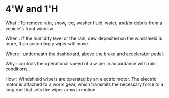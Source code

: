 # 4'W and 1'H

What : To remove rain, snow, ice, washer fluid, water, and/or debris from a vehicle's front window.

When : If the humidity level or the rain, dew deposited on the windshield is more, than accordingly wiper will move.

Where : underneath the dashboard, above the brake and accelerator pedal.

Why : controls the operational speed of a wiper in accordance with rain conditions.

How : Windshield wipers are operated by an electric motor. The electric motor is attached to a worm gear, which transmits the necessary force to a long rod that sets the wiper arms in motion.
